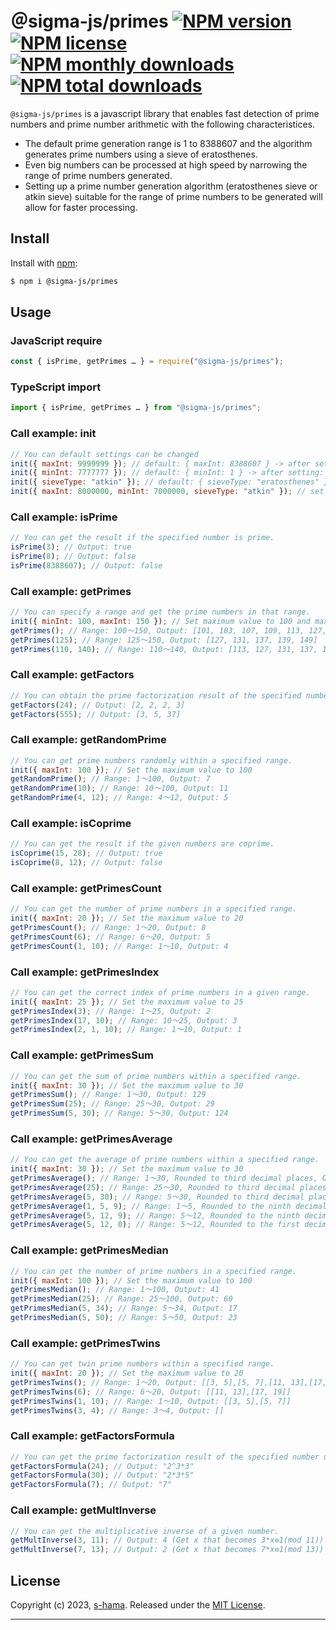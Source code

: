 # ＠sigma-js/primes [![NPM version](https://img.shields.io/npm/v/@sigma-js/primes.svg?style=flat)](https://www.npmjs.com/package/@sigma-js/primes) [![NPM license](https://img.shields.io/github/license/s-hama/sigma-js-primes.svg)](https://github.com/s-hama/sigma-js-primes/blob/master/LICENSE) [![NPM monthly downloads](https://img.shields.io/npm/dm/@sigma-js/primes.svg?style=flat)](https://npmjs.org/package/@sigma-js/primes) [![NPM total downloads](https://img.shields.io/npm/dt/@sigma-js/primes.svg?style=flat)](https://npmjs.org/package/@sigma-js/primes) 


`@sigma-js/primes` is a javascript library that enables fast detection of prime numbers and prime number arithmetic with the following characteristices.
- The default prime generation range is 1 to 8388607 and the algorithm generates prime numbers using a sieve of eratosthenes.
- Even big numbers can be processed at high speed by narrowing the range of prime numbers generated. 
- Setting up a prime number generation algorithm (eratosthenes sieve or atkin sieve) suitable for the range of prime numbers to be generated will allow for faster processing.

## Install

Install with [npm](https://www.npmjs.com/):

```sh
$ npm i @sigma-js/primes
```

## Usage

### JavaScript require

```js
const { isPrime, getPrimes … } = require("@sigma-js/primes");
```

### TypeScript import

```js
import { isPrime, getPrimes … } from "@sigma-js/primes";
```

### Call example: init

```js
// You can default settings can be changed
init({ maxInt: 9999999 }); // default: { maxInt: 8388607 } -> after setting: { maxInt: 9999999 }
init({ minInt: 7777777 }); // default: { minInt: 1 } -> after setting: { minInt: 7777777 }
init({ sieveType: "atkin" }); // default: { sieveType: "eratosthenes" } -> after setting: { sieveType: "atkin" }
init({ maxInt: 8000000, minInt: 7000000, sieveType: "atkin" }); // set all at once
```

### Call example: isPrime

```js
// You can get the result if the specified number is prime.
isPrime(3); // Output: true
isPrime(8); // Output: false
isPrime(8388607); // Output: false
```

### Call example: getPrimes

```js
// You can specify a range and get the prime numbers in that range.
init({ minInt: 100, maxInt: 150 }); // Set maximum value to 100 and maximum value to 150
getPrimes(); // Range: 100～150, Output: [101, 103, 107, 109, 113, 127, 131, 137, 139, 149]
getPrimes(125); // Range: 125～150, Output: [127, 131, 137, 139, 149]
getPrimes(110, 140); // Range: 110～140, Output: [113, 127, 131, 137, 139]
```

### Call example: getFactors

```js
// You can obtain the prime factorization result of the specified number.
getFactors(24); // Output: [2, 2, 2, 3]
getFactors(555); // Output: [3, 5, 37]
```

### Call example: getRandomPrime

```js
// You can get prime numbers randomly within a specified range.
init({ maxInt: 100 }); // Set the maximum value to 100
getRandomPrime(); // Range: 1～100, Output: 7
getRandomPrime(10); // Range: 10～100, Output: 11
getRandomPrime(4, 12); // Range: 4～12, Output: 5
```

### Call example: isCoprime

```js
// You can get the result if the given numbers are coprime.
isCoprime(15, 28); // Output: true
isCoprime(8, 12); // Output: false
```

### Call example: getPrimesCount

```js
// You can get the number of prime numbers in a specified range.
init({ maxInt: 20 }); // Set the maximum value to 20
getPrimesCount(); // Range: 1～20, Output: 8
getPrimesCount(6); // Range: 6～20, Output: 5
getPrimesCount(1, 10); // Range: 1～10, Output: 4
```

### Call example: getPrimesIndex

```js
// You can get the correct index of prime numbers in a given range.
init({ maxInt: 25 }); // Set the maximum value to 25
getPrimesIndex(3); // Range: 1～25, Output: 2
getPrimesIndex(17, 10); // Range: 10～25, Output: 3
getPrimesIndex(2, 1, 10); // Range: 1～10, Output: 1
```

### Call example: getPrimesSum

```js
// You can get the sum of prime numbers within a specified range.
init({ maxInt: 30 }); // Set the maximum value to 30
getPrimesSum(); // Range: 1～30, Output: 129
getPrimesSum(25); // Range: 25～30, Output: 29
getPrimesSum(5, 30); // Range: 5～30, Output: 124
```

### Call example: getPrimesAverage

```js
// You can get the average of prime numbers within a specified range.
init({ maxInt: 30 }); // Set the maximum value to 30
getPrimesAverage(); // Range: 1～30, Rounded to third decimal places, Output: 12.9
getPrimesAverage(25); // Range: 25～30, Rounded to third decimal places, Output: 29
getPrimesAverage(5, 30); // Range: 5～30, Rounded to third decimal places, Output: 15.5
getPrimesAverage(1, 5, 9); // Range: 1～5, Rounded to the ninth decimal place, Output: 3.333333333
getPrimesAverage(5, 12, 9); // Range: 5～12, Rounded to the ninth decimal place, Output: 7.666666667
getPrimesAverage(5, 12, 0); // Range: 5～12, Rounded to the first decimal place, Output: 8
```

### Call example: getPrimesMedian

```js
// You can get the number of prime numbers in a specified range.
init({ maxInt: 100 }); // Set the maximum value to 100
getPrimesMedian(); // Range: 1～100, Output: 41
getPrimesMedian(25); // Range: 25～100, Output: 60
getPrimesMedian(5, 34); // Range: 5～34, Output: 17
getPrimesMedian(5, 50); // Range: 5～50, Output: 23
```

### Call example: getPrimesTwins

```js
// You can get twin prime numbers within a specified range.
init({ maxInt: 20 }); // Set the maximum value to 20
getPrimesTwins(); // Range: 1～20, Output: [[3, 5],[5, 7],[11, 13],[17, 19]]
getPrimesTwins(6); // Range: 6～20, Output: [[11, 13],[17, 19]]
getPrimesTwins(1, 10); // Range: 1～10, Output: [[3, 5],[5, 7]]
getPrimesTwins(3, 4); // Range: 3～4, Output: []
```

### Call example: getFactorsFormula

```js
// You can get the prime factorization result of the specified number using a formula.
getFactorsFormula(24); // Output: "2^3*3"
getFactorsFormula(30); // Output: "2*3*5"
getFactorsFormula(7); // Output: "7"
```

### Call example: getMultInverse

```js
// You can get the multiplicative inverse of a given number.
getMultInverse(3, 11); // Output: 4 (Get x that becomes 3*x≡1(mod 11))
getMultInverse(7, 13); // Output: 2 (Get x that becomes 7*x≡1(mod 13))
```

## License

Copyright (c) 2023, [s-hama](https://github.com/s-hama).
Released under the [MIT License](LICENSE).

---

